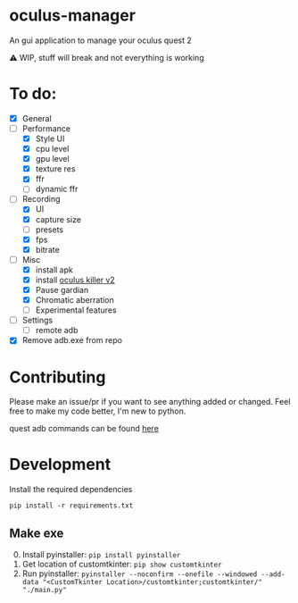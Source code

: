 # oculus-manager
An gui application to manage your oculus quest 2

⚠️ WIP, stuff will break and not everything is working

# To do:
- [x] General
- [ ] Performance
    - [x] Style UI
    - [x] cpu level
    - [x] gpu level
    - [x] texture res
    - [x] ffr
    - [ ] dynamic ffr
- [ ] Recording
    - [x] UI
    - [x] capture size
    - [ ] presets
    - [x] fps
    - [x] bitrate
- [ ] Misc
    - [x] install apk
    - [x] install [oculus killer v2](https://github.com/LibreQuest/OculusKiller)
    - [x] Pause gardian
    - [x] Chromatic aberration
    - [ ] Experimental features
- [ ] Settings
    - [ ] remote adb
- [x] Remove adb.exe from repo

# Contributing
Please make an issue/pr if you want to see anything added or changed. Feel free to make my code better, I'm new to python.

quest adb commands can be found [here](https://smartglasseshub.com/quest-2-adb-commands/)

# Development
Install the required dependencies

`pip install -r requirements.txt`

## Make exe
0. Install pyinstaller:
`pip install pyinstaller`
1. Get location of customtkinter:
`pip show customtkinter`
2. Run pyinstaller:
`pyinstaller --noconfirm --onefile --windowed --add-data "<CustomTkinter Location>/customtkinter;customtkinter/"  "./main.py"`